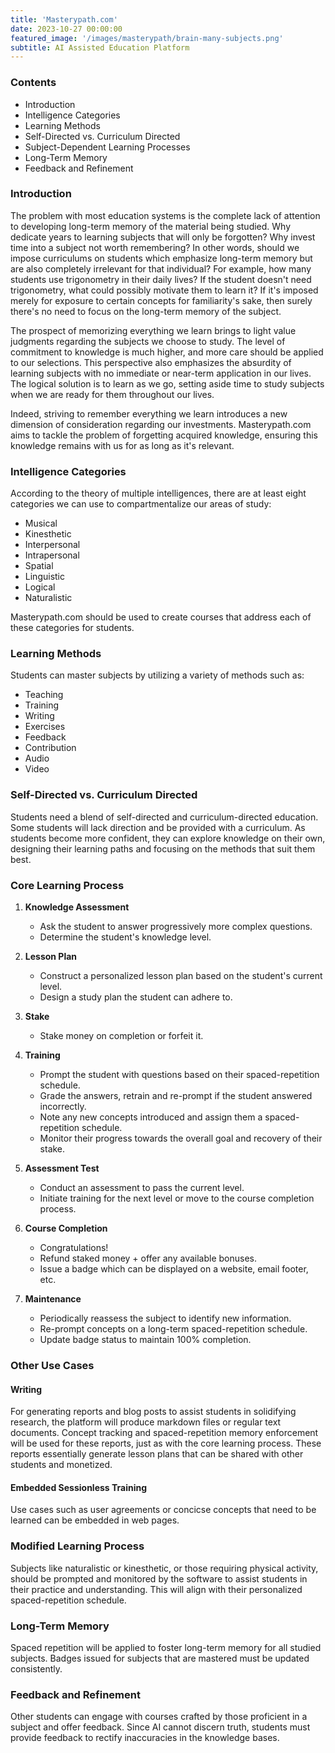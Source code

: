 ```yaml
---
title: 'Masterypath.com'
date: 2023-10-27 00:00:00
featured_image: '/images/masterypath/brain-many-subjects.png'
subtitle: AI Assisted Education Platform
---
```


### Contents

- Introduction
- Intelligence Categories
- Learning Methods
- Self-Directed vs. Curriculum Directed
- Subject-Dependent Learning Processes
- Long-Term Memory
- Feedback and Refinement

### Introduction

The problem with most education systems is the complete lack of attention to developing long-term memory of the material being studied. Why dedicate years to learning subjects that will only be forgotten? Why invest time into a subject not worth remembering? In other words, should we impose curriculums on students which emphasize long-term memory but are also completely irrelevant for that individual? For example, how many students use trigonometry in their daily lives? If the student doesn't need trigonometry, what could possibly motivate them to learn it? If it's imposed merely for exposure to certain concepts for familiarity's sake, then surely there's no need to focus on the long-term memory of the subject.

The prospect of memorizing everything we learn brings to light value judgments regarding the subjects we choose to study. The level of commitment to knowledge is much higher, and more care should be applied to our selections. This perspective also emphasizes the absurdity of learning subjects with no immediate or near-term application in our lives. The logical solution is to learn as we go, setting aside time to study subjects when we are ready for them throughout our lives.

Indeed, striving to remember everything we learn introduces a new dimension of consideration regarding our investments. Masterypath.com aims to tackle the problem of forgetting acquired knowledge, ensuring this knowledge remains with us for as long as it's relevant.

### Intelligence Categories

According to the theory of multiple intelligences, there are at least eight categories we can use to compartmentalize our areas of study:

- Musical
- Kinesthetic
- Interpersonal
- Intrapersonal
- Spatial
- Linguistic
- Logical
- Naturalistic

Masterypath.com should be used to create courses that address each of these categories for students.

### Learning Methods

Students can master subjects by utilizing a variety of methods such as:

- Teaching
- Training
- Writing
- Exercises
- Feedback
- Contribution
- Audio
- Video

### Self-Directed vs. Curriculum Directed

Students need a blend of self-directed and curriculum-directed education. Some students will lack direction and be provided with a curriculum. As students become more confident, they can explore knowledge on their own, designing their learning paths and focusing on the methods that suit them best.

### Core Learning Process

1. **Knowledge Assessment**
    - Ask the student to answer progressively more complex questions.
    - Determine the student's knowledge level.

2. **Lesson Plan**
    - Construct a personalized lesson plan based on the student's current level.
    - Design a study plan the student can adhere to.

3. **Stake**
    - Stake money on completion or forfeit it.

4. **Training**
    - Prompt the student with questions based on their spaced-repetition schedule.
    - Grade the answers, retrain and re-prompt if the student answered incorrectly.
    - Note any new concepts introduced and assign them a spaced-repetition schedule.
    - Monitor their progress towards the overall goal and recovery of their stake.

5. **Assessment Test**
    - Conduct an assessment to pass the current level.
    - Initiate training for the next level or move to the course completion process.

6. **Course Completion**
    - Congratulations!
    - Refund staked money + offer any available bonuses.
    - Issue a badge which can be displayed on a website, email footer, etc.

7. **Maintenance**
    - Periodically reassess the subject to identify new information.
    - Re-prompt concepts on a long-term spaced-repetition schedule.
    - Update badge status to maintain 100% completion.

### Other Use Cases

#### Writing

For generating reports and blog posts to assist students in solidifying research, the platform will produce markdown files or regular text documents. Concept tracking and spaced-repetition memory enforcement will be used for these reports, just as with the core learning process. These reports essentially generate lesson plans that can be shared with other students and monetized.

#### Embedded Sessionless Training

Use cases such as user agreements or concicse concepts that need to be learned can be embedded in web pages.

### Modified Learning Process

Subjects like naturalistic or kinesthetic, or those requiring physical activity, should be prompted and monitored by the software to assist students in their practice and understanding. This will align with their personalized spaced-repetition schedule.

### Long-Term Memory

Spaced repetition will be applied to foster long-term memory for all studied subjects. Badges issued for subjects that are mastered must be updated consistently.

### Feedback and Refinement

Other students can engage with courses crafted by those proficient in a subject and offer feedback. Since AI cannot discern truth, students must provide feedback to rectify inaccuracies in the knowledge bases.
